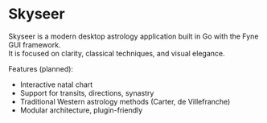 # Skyseer

Skyseer is a modern desktop astrology application built in Go with the Fyne GUI framework.  
It is focused on clarity, classical techniques, and visual elegance.

Features (planned):
- Interactive natal chart
- Support for transits, directions, synastry
- Traditional Western astrology methods (Carter, de Villefranche)
- Modular architecture, plugin-friendly

